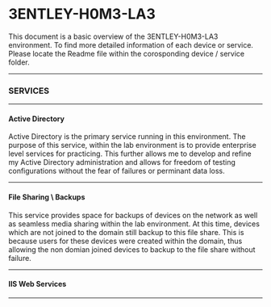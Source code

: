 # 3ENTLEY-H0M3-LA3

This document is a basic overview of the 3ENTLEY-H0M3-LA3 environment. To find more detailed information of each device or service. Please locate the Readme file within the corosponding device / service folder. 

---

### SERVICES

---

#### Active Directory
Active Directory is the primary service running in this environment. The purpose of this service, within the lab environment is to provide enterprise level services for practicing. This further allows me to develop and refine my Active Directory administration and allows for freedom of testing configurations without the fear of failures or perminant data loss.

---

#### File Sharing \ Backups
This service provides space for backups of devices on the network as well as seamless media sharing within the lab environment. At this time, devices which are not joined to the domain still backup to this file share. This is because users for these devices were created within the domain, thus allowing the non domian joined devices to backup to the file share without failure.

---

#### IIS Web Services


---


